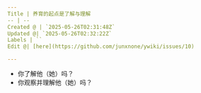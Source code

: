 ```yaml
---
Title | 养育的起点是了解与理解
-- | --
Created @ | `2025-05-26T02:31:48Z`
Updated @| `2025-05-26T02:32:22Z`
Labels | ``
Edit @| [here](https://github.com/junxnone/ywiki/issues/10)

---
```

- 你了解他（她）吗？
- 你观察并理解他（她）吗？
